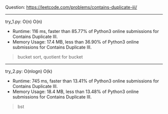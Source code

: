 Question: https://leetcode.com/problems/contains-duplicate-iii/

---

try_1.py: O(n) O(n)

* Runtime: 116 ms, faster than 85.77% of Python3 online submissions for Contains Duplicate III.
* Memory Usage: 17.4 MB, less than 36.90% of Python3 online submissions for Contains Duplicate III.

> bucket sort, quotient for bucket

---

try_2.py: O(nlogn) O(k)

* Runtime: 745 ms, faster than 13.41% of Python3 online submissions for Contains Duplicate III.
* Memory Usage: 18.4 MB, less than 13.48% of Python3 online submissions for Contains Duplicate III.

> bst